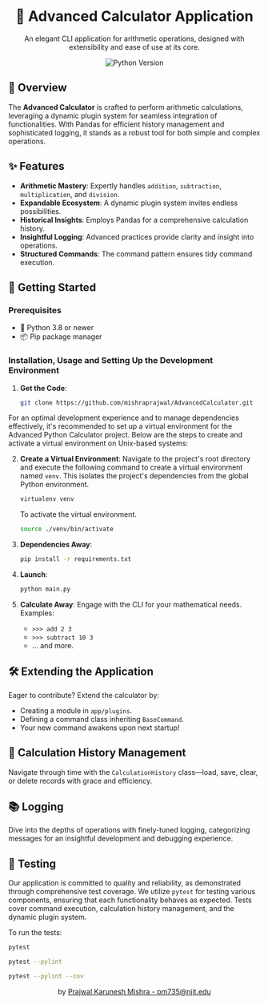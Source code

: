 <div align="center">

# 🧮 Advanced Calculator Application

An elegant CLI application for arithmetic operations, designed with extensibility and ease of use at its core.

![Python Version](https://img.shields.io/badge/python-3.8%2B-blue.svg)

</div>

## 📜 Overview

The **Advanced Calculator** is crafted to perform arithmetic calculations, leveraging a dynamic plugin system for seamless integration of functionalities. With Pandas for efficient history management and sophisticated logging, it stands as a robust tool for both simple and complex operations.

## ✨ Features

- **Arithmetic Mastery**: Expertly handles `addition`, `subtraction`, `multiplication`, and `division`.
- **Expandable Ecosystem**: A dynamic plugin system invites endless possibilities.
- **Historical Insights**: Employs Pandas for a comprehensive calculation history.
- **Insightful Logging**: Advanced practices provide clarity and insight into operations.
- **Structured Commands**: The command pattern ensures tidy command execution.

## 🚀 Getting Started

### Prerequisites

- 🐍 Python 3.8 or newer
- 📦 Pip package manager

### Installation, Usage and Setting Up the Development Environment

1. **Get the Code**:
    ```bash
    git clone https://github.com/mishraprajwal/AdvancedCalculator.git
    ```

For an optimal development experience and to manage dependencies effectively, it's recommended to set up a virtual environment for the Advanced Python Calculator project. Below are the steps to create and activate a virtual environment on Unix-based systems:

2. **Create a Virtual Environment**:
   Navigate to the project's root directory and execute the following command to create a virtual environment named `venv`. This isolates the project's dependencies from the global Python environment.

   ```bash
   virtualenv venv
   ```
   To activate the virtual environment.

   ```bash
   source ./venv/bin/activate
   ```


3. **Dependencies Away**:
    ```bash
    pip install -r requirements.txt
    ```

4. **Launch**:
    ```bash
    python main.py
    ```

5. **Calculate Away**:
    Engage with the CLI for your mathematical needs. Examples:
    - `>>> add 2 3`
    - `>>> subtract 10 3`
    - ... and more.

## 🛠️ Extending the Application

Eager to contribute? Extend the calculator by:
- Creating a module in `app/plugins`.
- Defining a command class inheriting `BaseCommand`.
- Your new command awakens upon next startup!

## 📖 Calculation History Management

Navigate through time with the `CalculationHistory` class—load, save, clear, or delete records with grace and efficiency.

## 📚 Logging

Dive into the depths of operations with finely-tuned logging, categorizing messages for an insightful development and debugging experience.

## 🧪 Testing

Our application is committed to quality and reliability, as demonstrated through comprehensive test coverage. We utilize `pytest` for testing various components, ensuring that each functionality behaves as expected. Tests cover command execution, calculation history management, and the dynamic plugin system.

To run the tests:

```bash
pytest
```

```bash
pytest --pylint
```

```bash
pytest --pylint --cov
```

<div align="center">

by [Prajwal Karunesh Mishra - pm735@njit.edu](https://github.com/mishraprajwal)

</div>

